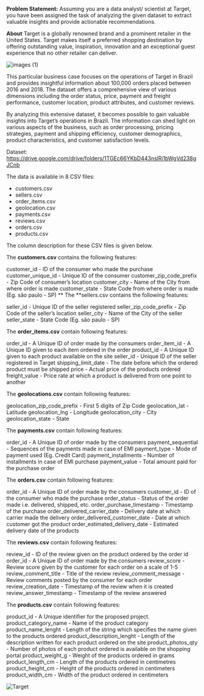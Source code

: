 **Problem Statement:**
Assuming you are a data analyst/ scientist at Target, you have been assigned the task of analyzing the given dataset to extract valuable insights and provide actionable recommendations.  

**About**
Target is a globally renowned brand and a prominent retailer in the United States. Target makes itself a preferred shopping destination by offering outstanding value, inspiration, innovation and an exceptional guest experience that no other retailer can deliver. 

![images (1)](https://github.com/Nischithahn29/Building-Operation-Efficiency-for-an-American-Retail-Giant/assets/139593702/c64e355a-5cf0-400f-a9b1-a280058ac935)

This particular business case focuses on the operations of Target in Brazil and provides insightful information about 100,000 orders placed between 2016 and 2018. The dataset offers a comprehensive view of various dimensions including the order status, price, payment and freight performance, customer location, product attributes, and customer reviews.

By analyzing this extensive dataset, it becomes possible to gain valuable insights into Target’s operations in Brazil. The information can shed light on various aspects of the business, such as order processing, pricing strategies, payment and shipping efficiency, customer demographics, product characteristics, and customer satisfaction levels.

Dataset: https://drive.google.com/drive/folders/1TGEc66YKbD443nslRi1bWgVd238gJCnb

The data is available in 8 CSV files:

- customers.csv
- sellers.csv
- order_items.csv
- geolocation.csv
- payments.csv
- reviews.csv
- orders.csv
- products.csv

The column description for these CSV files is given below. 

The **customers.csv** contains the following features:

customer_id - ID of the consumer who made the purchase
customer_unique_id - Unique ID of the consumer
customer_zip_code_prefix - Zip Code of consumer’s location
customer_city - Name of the City from where order is made
customer_state - State Code from where order is made (Eg. são paulo - SP)
**
The **sellers.csv contains the following features:

seller_id - Unique ID of the seller registered 
seller_zip_code_prefix - Zip Code of the seller’s location
seller_city - Name of the City of the seller
seller_state - State Code (Eg. são paulo - SP)

The **order_items.csv** contain following features:

order_id - A Unique ID of order made by the consumers
order_item_id - A Unique ID given to each item ordered in the order
product_id - A Unique ID given to each product available on the site
seller_id - Unique ID of the seller registered in Target
shipping_limit_date - The date before which the ordered product must be shipped
price - Actual price of the products ordered 
freight_value - Price rate at which a product is delivered from one point to another

The **geolocations.csv** contain following features:

geolocation_zip_code_prefix - First 5 digits of Zip Code
geolocation_lat - Latitude
geolocation_lng - Longitude
geolocation_city - City
geolocation_state - State

The **payments.csv** contain following features:

order_id - A Unique ID of order made by the consumers
payment_sequential - Sequences of the payments made in case of EMI
payment_type - Mode of payment used (Eg. Credit Card)
payment_installments - Number of installments in case of EMI purchase
payment_value - Total amount paid for the purchase order

The **orders.csv** contain following features:

order_id - A Unique ID of order made by the consumers
customer_id - ID of the consumer who made the purchase
order_status - Status of the order made i.e. delivered, shipped, etc.
order_purchase_timestamp - Timestamp of the purchase
order_delivered_carrier_date - Delivery date at which carrier made the delivery
order_delivered_customer_date - Date at which customer got the product
order_estimated_delivery_date - Estimated delivery date of the products

The **reviews.csv** contain following features:

review_id - ID of the review given on the product ordered by the order id
order_id - A Unique ID of order made by the consumers
review_score - Review score given by the customer for each order on a scale of 1-5
review_comment_title - Title of the review
review_comment_message - Review comments posted by the consumer for each order
review_creation_date - Timestamp of the review when it is created
review_answer_timestamp - Timestamp of the review answered

The **products.csv** contain following features:

product_id - A Unique identifier for the proposed project.
product_category_name - Name of the product category
product_name_lenght - Length of the string which specifies the name given to the products ordered
product_description_lenght - Length of the description written for each product ordered on the site
product_photos_qty - Number of photos of each product ordered is available on the shopping portal
product_weight_g - Weight of the products ordered in grams
product_length_cm - Length of the products ordered in centimetres
product_height_cm - Height of the products ordered in centimeters
product_width_cm - Width of the product ordered in centimeters

![Target](https://github.com/Nischithahn29/Building-Operation-Efficiency-for-an-American-Retail-Giant/assets/139593702/86f2ba56-641d-4bcd-85ea-5df8582f078d)

